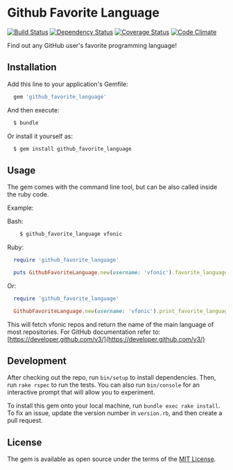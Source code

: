 # Github Favorite Language

[![Build Status](https://travis-ci.org/vfonic/github_favorite_language.svg)](https://travis-ci.org/vfonic/github_favorite_language)
[![Dependency Status](https://gemnasium.com/vfonic/github_favorite_language.svg)](https://gemnasium.com/vfonic/github_favorite_language)
[![Coverage Status](https://coveralls.io/repos/vfonic/github_favorite_language/badge.svg)](https://coveralls.io/r/vfonic/github_favorite_language)
[![Code Climate](https://codeclimate.com/github/vfonic/github_favorite_language/badges/gpa.svg)](https://codeclimate.com/github/vfonic/github_favorite_language)

Find out any GitHub user's favorite programming language!

## Installation

Add this line to your application's Gemfile:

```ruby
  gem 'github_favorite_language'
```

And then execute:

```bash
  $ bundle
```

Or install it yourself as:

```bash
  $ gem install github_favorite_language
```

## Usage

The gem comes with the command line tool, but can be also called inside the ruby code.


Example:

Bash:

```bash
    $ github_favorite_language vfonic
```

Ruby:

```ruby
  require 'github_favorite_language'

  puts GithubFavoriteLanguage.new(username: 'vfonic').favorite_language
```

Or:

```ruby
  require 'github_favorite_language'

  GithubFavoriteLanguage.new(username: 'vfonic').print_favorite_language
```

This will fetch vfonic repos and return the name of the main language of most repositories.
For GitHub documentation refer to: [https://developer.github.com/v3/](https://developer.github.com/v3/)


## Development

After checking out the repo, run `bin/setup` to install dependencies. Then, run `rake rspec` to run the tests. You can also run `bin/console` for an interactive prompt that will allow you to experiment.

To install this gem onto your local machine, run `bundle exec rake install`. To fix an issue, update the version number in `version.rb`, and then create a pull request.

## License

The gem is available as open source under the terms of the [MIT License](http://opensource.org/licenses/MIT).

